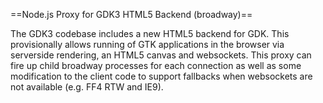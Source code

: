 ==Node.js Proxy for GDK3 HTML5 Backend (broadway)==

The GDK3 codebase includes a new HTML5 backend for GDK.  This provisionally allows running of GTK applications in the browser via serverside rendering, an HTML5 canvas and websockets.  This proxy can fire up child broadway processes for each connection as well as some modification to the client code to support fallbacks when websockets are not available (e.g. FF4 RTW and IE9).
